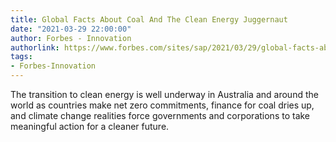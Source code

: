 ```yaml
---
title: Global Facts About Coal And The Clean Energy Juggernaut
date: "2021-03-29 22:00:00"
author: Forbes - Innovation
authorlink: https://www.forbes.com/sites/sap/2021/03/29/global-facts-about-coal-and-the-clean-energy-juggernaut/
tags:
- Forbes-Innovation
---
```

The transition to clean energy is well underway in Australia and around the world as countries make net zero commitments, finance for coal dries up, and climate change realities force governments and corporations to take meaningful action for a cleaner future.